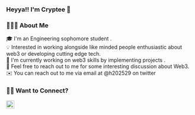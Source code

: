 ### **Heyya!! I'm Cryptee** 👋

### 👨🏻‍💻 About Me
🎓 I'm an Engineering sophomore student .\
💡 Interested in working alongside like minded people enthusiastic about web3 or developing cutting edge tech.\
🌱 I'm currently working on web3 skills by implementing projects .\
💬 Feel free to reach out to me for some interesting discussion about Web3.\
✉️ You can reach out to me via email at @h202529 on twitter 

### 🤝🏻 Want to Connect?
<p align="center">
<a href="https://twitter.com/h202529">
  <img align="left" alt="cryptee's Twitter" width="22px" src="https://image.flaticon.com/icons/png/512/1409/1409937.png" />
</a>
